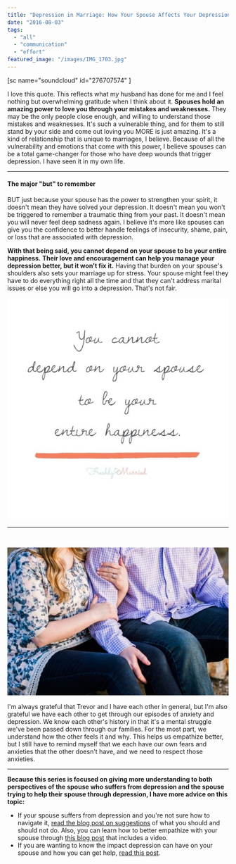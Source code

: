 ```yaml
---
title: "Depression in Marriage: How Your Spouse Affects Your Depression"
date: "2016-08-03"
tags:
  - "all"
  - "communication"
  - "effort"
featured_image: "/images/IMG_1703.jpg"
---
```


\[sc name="soundcloud" id="276707574" \]

I love this quote. This reflects what my husband has done for me and I feel nothing but overwhelming gratitude when I think about it. **Spouses hold an amazing power to love you through your mistakes and weaknesses.** They may be the only people close enough, and willing to understand those mistakes and weaknesses. It's such a vulnerable thing, and for them to still stand by your side and come out loving you MORE is just amazing. It's a kind of relationship that is unique to marriages, I believe. Because of all the vulnerability and emotions that come with this power, I believe spouses can be a total game-changer for those who have deep wounds that trigger depression. I have seen it in my own life.

* * *

#### The major "but" to remember

BUT just because your spouse has the power to strengthen your spirit, it doesn't mean they have solved your depression. It doesn't mean you won't be triggered to remember a traumatic thing from your past. It doesn't mean you will never feel deep sadness again. I believe it's more like spouses can give you the confidence to better handle feelings of insecurity, shame, pain, or loss that are associated with depression.

**With that being said, you cannot depend on your spouse to be your entire happiness.** **Their love and encouragement can help you manage your depression better, but it won't fix it.** Having that burden on your spouse's shoulders also sets your marriage up for stress. Your spouse might feel they have to do everything right all the time and that they can't address marital issues or else you will go into a depression. That's not fair.

![depression in marriage, depression quotes, dealing with depression in your marriage, spouse has depression, how to help spouse with depression, marriage advice, marriage help, stress in marriage, marriage specialist, handling depression, ](/images/IMG_0601.jpg)

* * *

 

![depression in marriage, depression quotes, dealing with depression in your marriage, spouse has depression, how to help spouse with depression, marriage advice, marriage help, stress in marriage, marriage specialist, handling depression, ](/images/IMG_0065.jpg)

I'm always grateful that Trevor and I have each other in general, but I'm also grateful we have each other to get through our episodes of anxiety and depression. We know each other's history in that it's a mental struggle we've been passed down through our families. For the most part, we understand how the other feels it and why. This helps us empathize better, but I still have to remind myself that we each have our own fears and anxieties that the other doesn't have, and we need to respect those anxieties.

* * *

**Because this series is focused on giving more understanding to both perspectives of the spouse who suffers from depression and the spouse trying to help their spouse through depression, I have more advice on this topic:**

- If your spouse suffers from depression and you're not sure how to navigate it, [read the blog post on suggestions](http://freshlymarried.com/depression-in-your-marriage-the-dos-and-donts/) of what you should and should not do. Also, you can learn how to better empathize with your spouse through [this blog post](http://freshlymarried.com/the-power-of-empathy/) that includes a video.
- If you are wanting to know the impact depression can have on your spouse and how you can get help, [read this post](http://freshlymarried.com/depression-in-marriage-how-your-depression-affects-your-spouse/).

